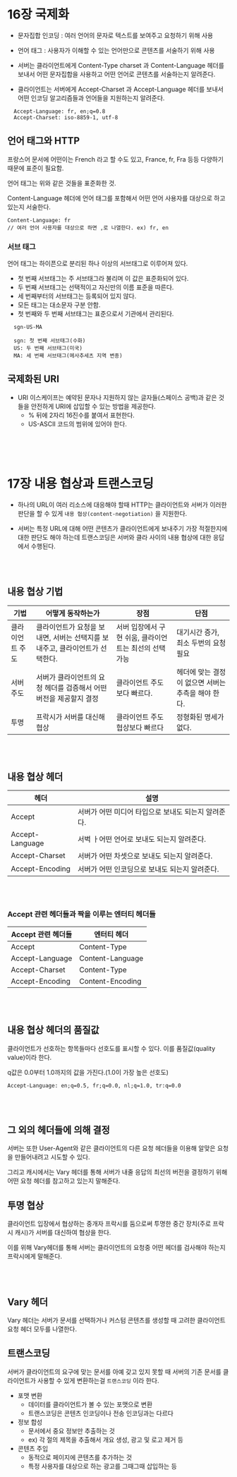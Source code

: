 # 16장 국제화

- 문자집합 인코딩 : 여러 언어의 문자로 텍스트를 보여주고 요청하기 위해 사용

- 언어 태그 : 사용자가 이해할 수 있는 언어만으로 콘텐츠를 서술하기 위해 사용

- 서버는 클라이언트에게 Content-Type charset 과 Content-Language 헤더를 보내서 어떤 문자집합을 사용하고 어떤 언어로 콘텐츠를 서술하는지 알려준다.

- 클라이언트는 서버에게 Accept-Charset 과 Accept-Language 헤더를 보내서 어떤 인코딩 알고리즘들과 언어들을 지원하는지 알려준다.

```
  Accept-Language: fr, en;q=0.8
  Accept-Charset: iso-8859-1, utf-8
```

## 언어 태그와 HTTP

프랑스어 문서에 어떤이는 French 라고 할 수도 있고, France, fr, Fra 등등 다양하기 때문에 표준이 필요함.

언어 태그는 위와 같은 것들을 표준화한 것.

Content-Language 헤더에 언어 태그를 포함해서 어떤 언어 사용자를 대상으로 하고 있는지 서술한다.

```
Content-Language: fr
// 여러 언어 사용자를 대상으로 하면 ,로 나열한다. ex) fr, en
```

### 서브 태그

언어 태그는 하이픈으로 분리된 하나 이상의 서브태그로 이루어져 있다.

- 첫 번째 서브태그는 주 서브태그라 불리며 이 값은 표준화되어 있다.
- 두 번째 서브태그는 선택적이고 자신만의 이름 표준을 따른다.
- 세 번째부터의 서브태그는 등록되어 있지 않다.
- 모든 태그는 대소문자 구분 안함.
- 첫 번째와 두 번째 서브태그는 표준으로서 기관에서 관리된다.

```
  sgn-US-MA

  sgn: 첫 번째 서브태그(수화)
  US: 두 번째 서브태그(미국)
  MA: 세 번째 서브태그(메사추세츠 지역 변종)
```

## 국제화된 URI

- URI 이스케이프는 예약된 문자나 지원하지 않는 글자들(스페이스 공백)과 같은 것들을 안전하게 URI에 삽입할 수 있는 방법을 제공한다.
  - % 뒤에 2자리 16진수를 붙여서 표현한다.
  - US-ASCII 코드의 범위에 있어야 한다.

<br >
<br >
<br >

# 17장 내용 협상과 트랜스코딩

- 하나의 URL이 여러 리소스에 대응해야 할때 HTTP는 클라이언트와 서버가 이러한 판단을 할 수 있게 `내용 협상(content-negotiation)` 을 지원한다.

- 서버는 특정 URL에 대해 어떤 콘텐츠가 클라이언트에게 보내주기 가장 적절한지에 대한 판단도 해야 하는데 트랜스코딩은 서버와 클라 사이의 내용 협상에 대한 응답에서 수행된다.

<br >
<br >

## 내용 협상 기법

| 기법            | 어떻게 동작하는가                                                            | 장점                                                   | 단점                                               |
| --------------- | ---------------------------------------------------------------------------- | ------------------------------------------------------ | -------------------------------------------------- |
| 클라이언트 주도 | 클라이언트가 요청을 보내면, 서버는 선택지를 보내주고, 클라이언트가 선택한다. | 서버 입장에서 구현 쉬움, 클라이언트는 최선의 선택 가능 | 대기시간 증가, 최소 두번의 요청 필요               |
| 서버 주도       | 서버가 클라이언트의 요청 헤더를 검증해서 어떤 버전을 제공할지 결정           | 클라이언트 주도 보다 빠르다.                           | 헤더에 맞는 결정이 없으면 서버는 추측을 해야 한다. |
| 투명            | 프락시가 서버를 대신해 협상                                                  | 클라이언트 주도 협상보다 빠르다                        | 정형화된 명세가 없다.                              |

<br >
<br >

## 내용 협상 헤더

| 헤더            | 설명                                                |
| --------------- | --------------------------------------------------- |
| Accept          | 서버가 어떤 미디어 타입으로 보내도 되는지 알려준다. |
| Accept-Language | 서벅 ㅏ어떤 언어로 보내도 되는지 알려준다.          |
| Accept-Charset  | 서버가 어떤 차셋으로 보내도 되는지 알려준다.        |
| Accept-Encoding | 서버가 어떤 인코딩으로 보내도 되는지 알려준다.      |

<br >
<br >

### Accept 관련 헤더들과 짝을 이루는 엔터티 헤더들

| Accept 관련 헤더들 | 엔터티 헤더      |
| ------------------ | ---------------- |
| Accept             | Content-Type     |
| Accept-Language    | Content-Language |
| Accept-Charset     | Content-Type     |
| Accept-Encoding    | Content-Encoding |

<br >
<br >

## 내용 협상 헤더의 품질값

클라이언트가 선호하는 항목들마다 선호도를 표시할 수 있다. 이를 품질값(quality value)이라 한다.

q값은 0.0부터 1.0까지의 값을 가진다.(1.0이 가장 높은 선호도)

```
Accept-Language: en;q=0.5, fr;q=0.0, nl;q=1.0, tr:q=0.0
```

<br >
<br >

## 그 외의 헤더들에 의해 결정

서버는 또한 User-Agent와 같은 클라이언트의 다른 요청 헤더들을 이용해 알맞은 요청을 만들어내려고 시도할 수 있다.

그리고 캐시에서는 Vary 헤더를 통해 서버가 내줄 응답의 최선의 버전을 결정하기 위해 어떤 요청 헤더를 참고하고 있는지 말해준다.

## 투명 협상

클라이언트 입장에서 협상하는 중개자 프락시를 둠으로써 투명한 중간 장치(주로 프락시 캐시)가 서버를 대신하여 협상을 한다.

이를 위해 Vary헤더를 통해 서버는 클라이언트의 요청중 어떤 헤더를 검사해야 하는지 프락시에게 말해준다.

<br >
<br >

## Vary 헤더

Vary 헤더는 서버가 문서를 선택하거나 커스텀 콘텐츠를 생성할 때 고려한 클라이언트 요청 헤더 모두를 나열한다.

## 트랜스코딩

서버가 클라이언트의 요구에 맞는 문서를 아예 갖고 있지 못할 때 서버의 기존 문서를 클라이언트가 사용할 수 있게 변환하는걸 `트랜스코딩` 이라 한다.

- 포맷 변환
  - 데이터를 클라이언트가 볼 수 있는 포맷으로 변환
  - 트랜스코딩은 콘텐츠 인코딩이나 전송 인코딩과는 다르다
- 정보 합성
  - 문서에서 중요 정보만 추출하는 것
  - ex) 각 절의 제목을 추출해서 개요 생성, 광고 및 로고 제거 등
- 콘텐츠 주입
  - 동적으로 페이지에 콘텐츠를 추가하는 것
  - 특정 사용자를 대상으로 하는 광고를 그때그때 삽입하는 등
